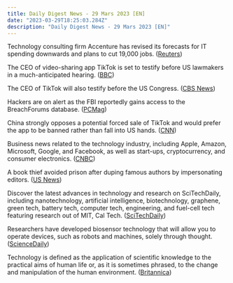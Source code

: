 ```yaml
---
title: Daily Digest News - 29 Mars 2023 [EN]
date: "2023-03-29T18:25:03.284Z"
description: "Daily Digest News - 29 Mars 2023 [EN]"
---
```


Technology consulting firm Accenture has revised its forecasts for IT spending downwards and plans to cut 19,000 jobs.  ([Reuters](https://www.reuters.com/technology/))

The CEO of video-sharing app TikTok is set to testify before US lawmakers in a much-anticipated hearing. ([BBC](https://www.bbc.com/news/technology))

The CEO of TikTok will also testify before the US Congress. ([CBS News](https://www.cbsnews.com/technology/))

Hackers are on alert as the FBI reportedly gains access to the BreachForums database. ([PCMag](https://www.pcmag.com/news))

China strongly opposes a potential forced sale of TikTok and would prefer the app to be banned rather than fall into US hands. ([CNN](https://www.cnn.com/business/tech))

Business news related to the technology industry, including Apple, Amazon, Microsoft, Google, and Facebook, as well as start-ups, cryptocurrency, and consumer electronics. ([CNBC](https://www.cnbc.com/technology/))


A book thief avoided prison after duping famous authors by impersonating editors. ([US News](https://www.usnews.com/topics/subjects/technology))

Discover the latest advances in technology and research on SciTechDaily, including nanotechnology, artificial intelligence, biotechnology, graphene, green tech, battery tech, computer tech, engineering, and fuel-cell tech featuring research out of MIT, Cal Tech. ([SciTechDaily](https://scitechdaily.com/news/technology/))

Researchers have developed biosensor technology that will allow you to operate devices, such as robots and machines, solely through thought. ([ScienceDaily](https://www.sciencedaily.com/news/computers_math/artificial_intelligence/))

Technology is defined as the application of scientific knowledge to the practical aims of human life or, as it is sometimes phrased, to the change and manipulation of the human environment. ([Britannica](https://www.britannica.com/technology/technology))